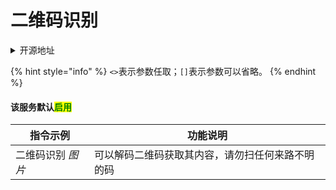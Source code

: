# 二维码识别

<details>

<summary>开源地址</summary>

[https://github.com/yuyumoko/hoshino-print-qrcode](https://github.com/yuyumoko/hoshino-print-qrcode)

基于开源内容进行修改

</details>

{% hint style="info" %}
`<>`表示参数任取；`[]`表示参数可以省略。
{% endhint %}

#### 该服务默认<mark style="color:green;">启用</mark>

| 指令示例       | 功能说明                     |
| ---------- | ------------------------ |
| 二维码识别 _图片_ | 可以解码二维码获取其内容，请勿扫任何来路不明的码 |
